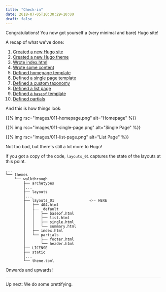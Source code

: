```yaml
---
title: "Check-in"
date: 2018-07-05T10:30:29+10:00
draft: false
---
```


Congratulations! You now got yourself a (very minimal and bare) Hugo site!

A recap of what we've done:

1. [Created a new Hugo site](/walk/001/)
1. [Created a new Hugo theme](/walk/002/)
1. [Wrote index.html](/walk/003/)
1. [Wrote some content](/walk/004/)
1. [Defined homepage template](/walk/005/)
1. [Defined a single page template](/walk/006/)
1. [Defined a custom taxonomy](/walk/007/)
1. [Defined a list page](/walk/008/)
1. [Defined a `baseof` template](/walk/009/)
1. [Defined partials](/walk/010/)

And this is how things look:

{{% img rsc="images/011-homepage.png" alt="Homepage" %}}

{{% img rsc="images/011-single-page.png" alt="Single Page" %}}

{{% img rsc="images/011-list-page.png" alt="List Page" %}}

Not too bad, but there's still a lot more to Hugo!

If you got a copy of the code, `layouts_01` captures the state of the layouts at this point.

```
...
└── themes
    └── walkthrough
        ├── archetypes
        │...
        ├── layouts
        │...
        ├── layouts_01                <-- HERE
        │   ├── 404.html
        │   ├── _default
        │   │   ├── baseof.html
        │   │   ├── list.html
        │   │   ├── single.html
        │   │   └── summary.html
        │   ├── index.html
        │   └── partials
        │       ├── footer.html
        │       └── header.html
        ├── LICENSE
        ├── static
        │...
        └── theme.toml
```

Onwards and upwards!

---

Up next: We do some prettifying.
